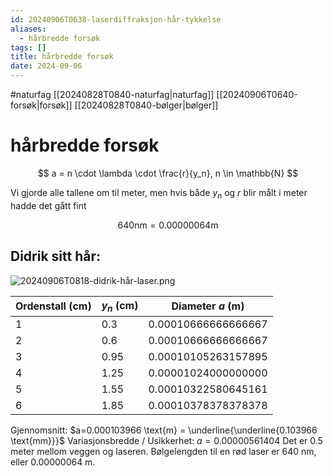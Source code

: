 ```yaml
---
id: 20240906T0638-laserdiffraksjon-hår-tykkelse
aliases:
  - hårbredde forsøk
tags: []
title: hårbredde forsøk
date: 2024-09-06
---
```


#naturfag [[20240828T0840-naturfag|naturfag]] [[20240906T0640-forsøk|forsøk]] [[20240828T0840-bølger|bølger]]

# hårbredde forsøk

$$
a = n \cdot \lambda \cdot \frac{r}{y_n}, n \in \mathbb{N}
$$

Vi gjorde alle tallene om til meter, men hvis både $y_n$ og $r$ blir målt i meter hadde det gått fint

$$
640 \text{nm} = 0.00000064 \text{m}
$$

## Didrik sitt hår:

![20240906T0818-didrik-hår-laser.png](Assets/20240906T0818-didrik-hår-laser.png)

| Ordenstall (cm) | $y_n$ (cm) | Diameter $a$ (m)      |
| --------------- | ---------- | --------------------- |
| 1               | 0.3        | $0.00010666666666667$ |
| 2               | 0.6        | $0.00010666666666667$ |
| 3               | 0.95       | $0.00010105263157895$ |
| 4               | 1.25       | $0.00001024000000000$ |
| 5               | 1.55       | $0.00010322580645161$ |
| 6               | 1.85       | $0.00010378378378378$ |

Gjennomsnitt: $a=0.000103966 \text{m} = \underline{\underline{0.103966 \text{mm}}}$
Variasjonsbredde / Usikkerhet: $a=0.00000561404$
Det er 0.5 meter mellom veggen og laseren.
Bølgelengden til en rød laser er 640 nm, eller 0.00000064 m.
